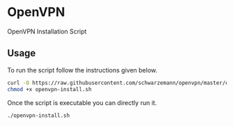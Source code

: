 # OpenVPN
OpenVPN Installation Script

## Usage

To run the script follow the instructions given below.

```bash
curl -O https://raw.githubusercontent.com/schwarzemann/openvpn/master/openvpn-install.sh
chmod +x openvpn-install.sh
```

Once the script is executable you can directly run it.

```sh
./openvpn-install.sh
```
